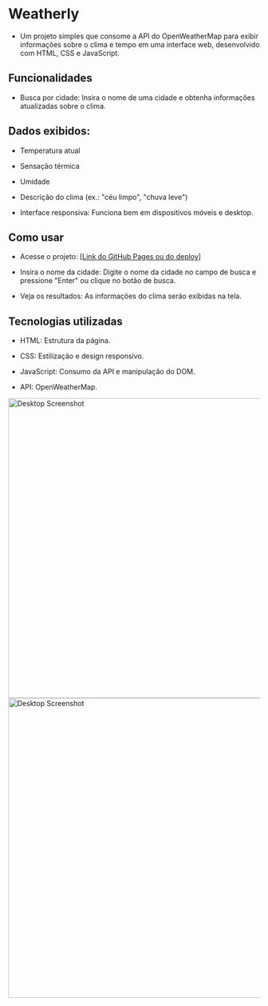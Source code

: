 # Weatherly

- Um projeto simples que consome a API do OpenWeatherMap para exibir informações sobre o clima e tempo em uma interface web, desenvolvido com HTML, CSS e JavaScript.

## Funcionalidades

- Busca por cidade: Insira o nome de uma cidade e obtenha informações atualizadas sobre o clima.

## Dados exibidos:

- Temperatura atual

- Sensação térmica

- Umidade

- Descrição do clima (ex.: "céu limpo", "chuva leve")

- Interface responsiva: Funciona bem em dispositivos móveis e desktop.

## Como usar

- Acesse o projeto: [[Link do GitHub Pages ou do deploy](https://weatherly-fawn.vercel.app/)]

- Insira o nome da cidade: Digite o nome da cidade no campo de busca e pressione "Enter" ou clique no botão de busca.

- Veja os resultados: As informações do clima serão exibidas na tela.

## Tecnologias utilizadas

- HTML: Estrutura da página.

- CSS: Estilização e design responsivo.

- JavaScript: Consumo da API e manipulação do DOM.

- API: OpenWeatherMap.


<img src="https://i.imgur.com/1s7D9Mh.png" alt="Desktop Screenshot" width="600"/>


<img src="https://i.imgur.com/wCW77w8.png" alt="Desktop Screenshot" width="600"/>